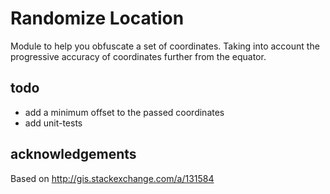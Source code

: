 # Randomize Location
Module to help you obfuscate a set of coordinates. Taking into account the
progressive accuracy of coordinates further from the equator.

## todo
- add a minimum offset to the passed coordinates
- add unit-tests

## acknowledgements
Based on http://gis.stackexchange.com/a/131584
